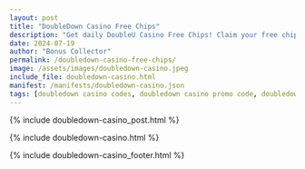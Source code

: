 ```yaml
---
layout: post
title: "DoubleDown Casino Free Chips"
description: "Get daily DoubleU Casino Free Chips! Claim your free chips now and enjoy top casino games – updated daily for all players."
date: 2024-07-19
author: "Bonus Collector"
permalink: /doubledown-casino-free-chips/
image: /assets/images/doubledown-casino.jpeg
include_file: doubledown-casino.html
manifest: /manifests/doubledown-casino.json
tags: [doubledown casino codes, doubledown casino promo code, doubledown codeshare, doubledown promotion codes, doubledown free coins, ddc codes]
---
```


{% include doubledown-casino_post.html %}

{% include doubledown-casino.html %}

{% include doubledown-casino_footer.html %}